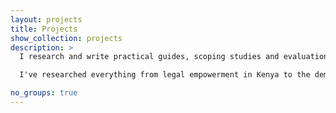 ```yaml
---
layout: projects
title: Projects
show_collection: projects
description: >
  I research and write practical guides, scoping studies and evaluations, as well as more formal research.

  I've researched everything from legal empowerment in Kenya to the democratic process in Myanmar. using methods ranging from data journalism to ethnography. Here are some highlights.

no_groups: true
---
```

